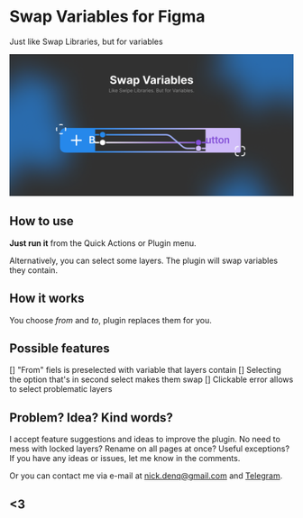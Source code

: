 # Swap Variables for Figma
Just like Swap Libraries, but for variables

![<Plugin name covers>](https://github.com/qurle/swap-variables/blob/main/assets/cover.png?raw=true)

## **How to use**

**Just run it** from the Quick Actions or Plugin menu. 

Alternatively, you can select some layers. The plugin will swap variables they contain.

## **How it works**

You choose *from* and *to*, plugin replaces them for you.

## Possible features
[] "From" fiels is preselected with variable that layers contain
[] Selecting the option that's in second select makes them swap
[] Clickable error allows to select problematic layers

## **Problem? Idea? Kind words?**

I accept feature suggestions and ideas to improve the plugin. No need to mess with locked layers? Rename on all pages at once? Useful exceptions? If you have any ideas or issues, let me know in the comments.

Or you can contact me via e-mail at [nick.denq@gmail.com](mailto:nick.denq@gmail.com?subject=<Plugin%20for%Figma>) and [Telegram](http://t.me/qurle).

## <3